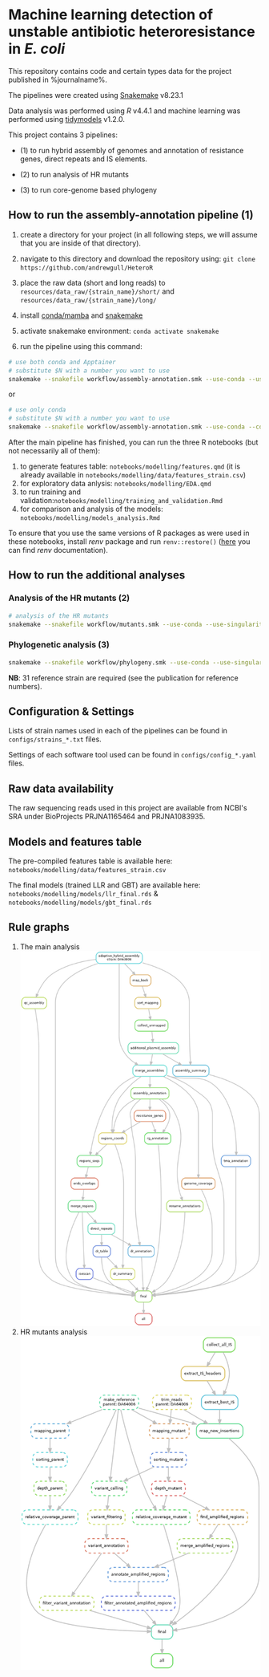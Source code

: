 # Machine learning detection of unstable antibiotic heteroresistance in *E. coli*

This repository contains code and certain types data for the project published in %journalname%.

The pipelines were created using [Snakemake](https://snakemake.readthedocs.io/en/stable) v8.23.1

Data analysis was performed using *R* v4.4.1 and machine learning was performed using [tidymodels](https://www.tidymodels.org/) v1.2.0.

This project contains 3 pipelines:

- (1) to run hybrid assembly of genomes and annotation of resistance genes, direct repeats and IS elements.

- (2) to run analysis of HR mutants

- (3) to run core-genome based phylogeny

## How to run the assembly-annotation pipeline (1)

1. create a directory for your project (in all following steps, we will assume that you are inside of that directory).

2. navigate to this directory and download the repository using: `git clone https://github.com/andrewgull/HeteroR`

3. place the raw data (short and long reads) to `resources/data_raw/{strain_name}/short/` and `resources/data_raw/{strain_name}/long/`

4. install [conda/mamba](https://github.com/conda-forge/miniforge#mambaforge) and [snakemake](https://snakemake.readthedocs.io/en/stable)

5. activate snakemake environment: `conda activate snakemake`

6. run the pipeline using this command:

```bash
# use both conda and Apptainer
# substitute $N with a number you want to use
snakemake --snakefile workflow/assembly-annotation.smk --use-conda --use-singularity --cores $N
```

or

```bash
# use only conda
# substitute $N with a number you want to use
snakemake --snakefile workflow/assembly-annotation.smk --use-conda --cores $N
```

After the main pipeline has finished, you can run the three R notebooks (but not necessarily all of them):

1. to generate features table: `notebooks/modelling/features.qmd` (it is already available in `notebooks/modelling/data/features_strain.csv`)
2. for exploratory data anlysis: `notebooks/modelling/EDA.qmd`
3. to run training and validation:`notebooks/modelling/training_and_validation.Rmd`
4. for comparison and analysis of the models: `notebooks/modelling/models_analysis.Rmd`

To ensure that you use the same versions of R packages as were used in these notebooks, install *renv* package and run `renv::restore()` ([here](https://rstudio.github.io/renv/index.html) you can find *renv* documentation).

## How to run the additional analyses

### Analysis of the HR mutants (2)

```bash
# analysis of the HR mutants
snakemake --snakefile workflow/mutants.smk --use-conda --use-singularity --cores $N
```

### Phylogenetic analysis (3)

```bash
snakemake --snakefile workflow/phylogeny.smk --use-conda --use-singularity --cores $N
```

**NB**: 31 reference strain are required (see the publication for reference numbers).

## Configuration & Settings

Lists of strain names used in each of the pipelines can be found in `configs/strains_*.txt` files.

Settings of each software tool used can be found in `configs/config_*.yaml` files.

## Raw data availability

The raw sequencing reads used in this project are available from NCBI's SRA under BioProjects PRJNA1165464 and PRJNA1083935.

## Models and features table

The pre-compiled features table is available here: `notebooks/modelling/data/features_strain.csv`

The final models (trained LLR and GBT) are available here: `notebooks/modelling/models/llr_final.rds` & `notebooks/modelling/models/gbt_final.rds`

## Rule graphs

1. The main analysis
![main dag](images/dag.png)
2. HR mutants analysis
![mut dag](images/dag_mutants.png)
